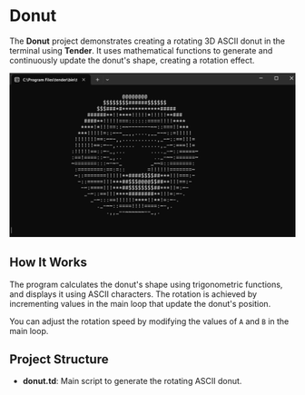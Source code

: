 # Donut

The **Donut** project demonstrates creating a rotating 3D ASCII donut in the terminal using **Tender**. It uses mathematical functions to generate and continuously update the donut's shape, creating a rotation effect.

![Donut Preview](./preview.png)

## How It Works

The program calculates the donut's shape using trigonometric functions, and displays it using ASCII characters. The rotation is achieved by incrementing values in the main loop that update the donut's position.

You can adjust the rotation speed by modifying the values of `A` and `B` in the main loop.

## Project Structure

- **donut.td**: Main script to generate the rotating ASCII donut.

